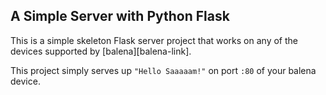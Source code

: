 ## A Simple Server with Python Flask

This is a simple skeleton Flask server project that works on any of the devices supported by [balena][balena-link].

This project simply serves up `"Hello Saaaaam!"` on port `:80` of your balena device.

